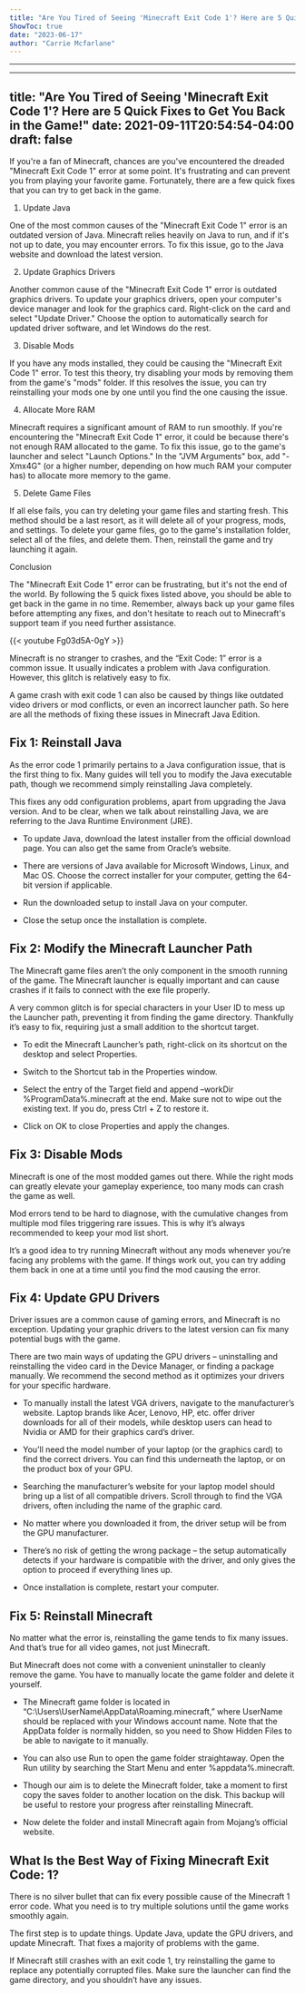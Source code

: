 ```yaml
---
title: "Are You Tired of Seeing 'Minecraft Exit Code 1'? Here are 5 Quick Fixes to Get You Back in the Game!"
ShowToc: true 
date: "2023-06-17"
author: "Carrie Mcfarlane"
---
```

*****
---
title: "Are You Tired of Seeing 'Minecraft Exit Code 1'? Here are 5 Quick Fixes to Get You Back in the Game!"
date: 2021-09-11T20:54:54-04:00
draft: false
---

If you're a fan of Minecraft, chances are you've encountered the dreaded "Minecraft Exit Code 1" error at some point. It's frustrating and can prevent you from playing your favorite game. Fortunately, there are a few quick fixes that you can try to get back in the game. 

1. Update Java 

One of the most common causes of the "Minecraft Exit Code 1" error is an outdated version of Java. Minecraft relies heavily on Java to run, and if it's not up to date, you may encounter errors. To fix this issue, go to the Java website and download the latest version. 

2. Update Graphics Drivers

Another common cause of the "Minecraft Exit Code 1" error is outdated graphics drivers. To update your graphics drivers, open your computer's device manager and look for the graphics card. Right-click on the card and select "Update Driver." Choose the option to automatically search for updated driver software, and let Windows do the rest. 

3. Disable Mods

If you have any mods installed, they could be causing the "Minecraft Exit Code 1" error. To test this theory, try disabling your mods by removing them from the game's "mods" folder. If this resolves the issue, you can try reinstalling your mods one by one until you find the one causing the issue.

4. Allocate More RAM

Minecraft requires a significant amount of RAM to run smoothly. If you're encountering the "Minecraft Exit Code 1" error, it could be because there's not enough RAM allocated to the game. To fix this issue, go to the game's launcher and select "Launch Options." In the "JVM Arguments" box, add "-Xmx4G" (or a higher number, depending on how much RAM your computer has) to allocate more memory to the game. 

5. Delete Game Files

If all else fails, you can try deleting your game files and starting fresh. This method should be a last resort, as it will delete all of your progress, mods, and settings. To delete your game files, go to the game's installation folder, select all of the files, and delete them. Then, reinstall the game and try launching it again. 

Conclusion

The "Minecraft Exit Code 1" error can be frustrating, but it's not the end of the world. By following the 5 quick fixes listed above, you should be able to get back in the game in no time. Remember, always back up your game files before attempting any fixes, and don't hesitate to reach out to Minecraft's support team if you need further assistance.

{{< youtube Fg03d5A-0gY >}} 



Minecraft is no stranger to crashes, and the “Exit Code: 1” error is a common issue. It usually indicates a problem with Java configuration. However, this glitch is relatively easy to fix.

 
A game crash with exit code 1 can also be caused by things like outdated video drivers or mod conflicts, or even an incorrect launcher path. So here are all the methods of fixing these issues in Minecraft Java Edition.

 
## Fix 1: Reinstall Java

 
As the error code 1 primarily pertains to a Java configuration issue, that is the first thing to fix. Many guides will tell you to modify the Java executable path, though we recommend simply reinstalling Java completely.

 

 
This fixes any odd configuration problems, apart from upgrading the Java version. And to be clear, when we talk about reinstalling Java, we are referring to the Java Runtime Environment (JRE).

 
- To update Java, download the latest installer from the official download page. You can also get the same from Oracle’s website.

 
- There are versions of Java available for Microsoft Windows, Linux, and Mac OS. Choose the correct installer for your computer, getting the 64-bit version if applicable.

 
- Run the downloaded setup to install Java on your computer.

 
- Close the setup once the installation is complete.

 
## Fix 2: Modify the Minecraft Launcher Path

 
The Minecraft game files aren’t the only component in the smooth running of the game. The Minecraft launcher is equally important and can cause crashes if it fails to connect with the exe file properly.

 
A very common glitch is for special characters in your User ID to mess up the Launcher path, preventing it from finding the game directory. Thankfully it’s easy to fix, requiring just a small addition to the shortcut target.

 
- To edit the Minecraft Launcher’s path, right-click on its shortcut on the desktop and select Properties.

 
- Switch to the Shortcut tab in the Properties window.

 
- Select the entry of the Target field and append  –workDir %ProgramData%.minecraft at the end. Make sure not to wipe out the existing text. If you do, press Ctrl + Z to restore it.

 
- Click on OK to close Properties and apply the changes.

 
## Fix 3: Disable Mods

 
Minecraft is one of the most modded games out there. While the right mods can greatly elevate your gameplay experience, too many mods can crash the game as well.

 
Mod errors tend to be hard to diagnose, with the cumulative changes from multiple mod files triggering rare issues. This is why it’s always recommended to keep your mod list short.

 
It’s a good idea to try running Minecraft without any mods whenever you’re facing any problems with the game. If things work out, you can try adding them back in one at a time until you find the mod causing the error.

 
## Fix 4: Update GPU Drivers

 
Driver issues are a common cause of gaming errors, and Minecraft is no exception. Updating your graphic drivers to the latest version can fix many potential bugs with the game.

 
There are two main ways of updating the GPU drivers – uninstalling and reinstalling the video card in the Device Manager, or finding a package manually. We recommend the second method as it optimizes your drivers for your specific hardware.

 
- To manually install the latest VGA drivers, navigate to the manufacturer’s website. Laptop brands like Acer, Lenovo, HP, etc. offer driver downloads for all of their models, while desktop users can head to Nvidia or AMD for their graphics card’s driver.

 
- You’ll need the model number of your laptop (or the graphics card) to find the correct drivers. You can find this underneath the laptop, or on the product box of your GPU.

 
- Searching the manufacturer’s website for your laptop model should bring up a list of all compatible drivers. Scroll through to find the VGA drivers, often including the name of the graphic card.

 
- No matter where you downloaded it from, the driver setup will be from the GPU manufacturer.

 
- There’s no risk of getting the wrong package – the setup automatically detects if your hardware is compatible with the driver, and only gives the option to proceed if everything lines up.

 
- Once installation is complete, restart your computer.

 
## Fix 5: Reinstall Minecraft

 
No matter what the error is, reinstalling the game tends to fix many issues. And that’s true for all video games, not just Minecraft.

 
But Minecraft does not come with a convenient uninstaller to cleanly remove the game. You have to manually locate the game folder and delete it yourself.

 
- The Minecraft game folder is located in “C:\Users\UserName\AppData\Roaming\.minecraft,” where UserName should be replaced with your Windows account name. Note that the AppData folder is normally hidden, so you need to Show Hidden Files to be able to navigate to it manually.

 
- You can also use Run to open the game folder straightaway. Open the Run utility by searching the Start Menu and enter %appdata%\.minecraft.

 
- Though our aim is to delete the Minecraft folder, take a moment to first copy the saves folder to another location on the disk. This backup will be useful to restore your progress after reinstalling Minecraft.

 
- Now delete the folder and install Minecraft again from Mojang’s official website.

 
## What Is the Best Way of Fixing Minecraft Exit Code: 1?

 
There is no silver bullet that can fix every possible cause of the Minecraft 1 error code. What you need is to try multiple solutions until the game works smoothly again.

 
The first step is to update things. Update Java, update the GPU drivers, and update Minecraft. That fixes a majority of problems with the game.

 
If Minecraft still crashes with an exit code 1, try reinstalling the game to replace any potentially corrupted files. Make sure the launcher can find the game directory, and you shouldn’t have any issues.





